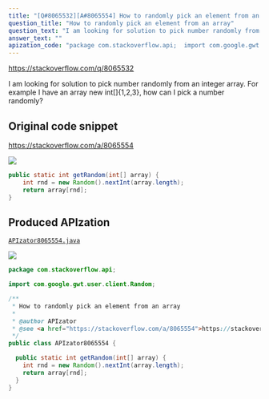 ```yaml
---
title: "[Q#8065532][A#8065554] How to randomly pick an element from an array"
question_title: "How to randomly pick an element from an array"
question_text: "I am looking for solution to pick number randomly from an integer array. For example I have an array new int[]{1,2,3}, how can I pick a number randomly?"
answer_text: ""
apization_code: "package com.stackoverflow.api;  import com.google.gwt.user.client.Random;  /**  * How to randomly pick an element from an array  *  * @author APIzator  * @see <a href=\"https://stackoverflow.com/a/8065554\">https://stackoverflow.com/a/8065554</a>  */ public class APIzator8065554 {    public static int getRandom(int[] array) {     int rnd = new Random().nextInt(array.length);     return array[rnd];   } }"
---
```


https://stackoverflow.com/q/8065532

I am looking for solution to pick number randomly from an integer array.
For example I have an array new int[]{1,2,3}, how can I pick a number randomly?



## Original code snippet

https://stackoverflow.com/a/8065554



<div class="code-logo"><img src="/stackoverflow.png" /></div>

```java
public static int getRandom(int[] array) {
    int rnd = new Random().nextInt(array.length);
    return array[rnd];
}
```

## Produced APIzation

[`APIzator8065554.java`](https://github.com/pasqualesalza/apization-temp-data/raw/master/search/APIzator8065554.java)

<div class="code-logo"><img src="/apizator.png" /></div>

```java
package com.stackoverflow.api;

import com.google.gwt.user.client.Random;

/**
 * How to randomly pick an element from an array
 *
 * @author APIzator
 * @see <a href="https://stackoverflow.com/a/8065554">https://stackoverflow.com/a/8065554</a>
 */
public class APIzator8065554 {

  public static int getRandom(int[] array) {
    int rnd = new Random().nextInt(array.length);
    return array[rnd];
  }
}

```